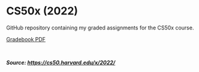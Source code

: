 # CS50x (2022)

GitHub repository containing my graded assignments for the CS50x course.

[Gradebook PDF](gradebook.pdf)

<br>

***Source: <https://cs50.harvard.edu/x/2022/>***
